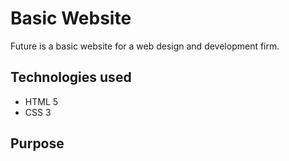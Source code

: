 # Basic Website
Future is a basic website for a web design and development firm.

## Technologies used
- HTML 5
- CSS 3

## Purpose
